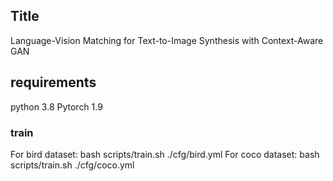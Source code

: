 ## Title

Language-Vision Matching for Text-to-Image Synthesis with Context-Aware GAN

## requirements

python 3.8
Pytorch 1.9

### train

For bird dataset: bash scripts/train.sh ./cfg/bird.yml
For coco dataset: bash scripts/train.sh ./cfg/coco.yml
